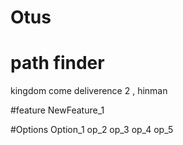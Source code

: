 # Otus

# path finder

kingdom come deliverence 2 , hinman

#feature
NewFeature_1

#Options
Option_1
op_2
op_3
op_4
op_5